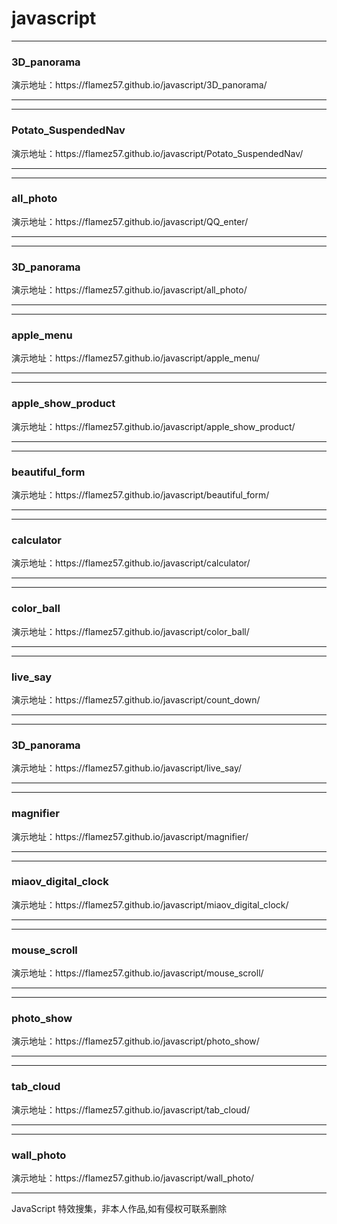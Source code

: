 # javascript
<hr>
<h3>3D_panorama</h3>
演示地址：https://flamez57.github.io/javascript/3D_panorama/
<hr>
<hr>
<h3>Potato_SuspendedNav</h3>
演示地址：https://flamez57.github.io/javascript/Potato_SuspendedNav/
<hr>
<hr>
<h3>all_photo</h3>
演示地址：https://flamez57.github.io/javascript/QQ_enter/
<hr>
<hr>
<h3>3D_panorama</h3>
演示地址：https://flamez57.github.io/javascript/all_photo/
<hr>
<hr>
<h3>apple_menu</h3>
演示地址：https://flamez57.github.io/javascript/apple_menu/
<hr>
<hr>
<h3>apple_show_product</h3>
演示地址：https://flamez57.github.io/javascript/apple_show_product/
<hr>
<hr>
<h3>beautiful_form</h3>
演示地址：https://flamez57.github.io/javascript/beautiful_form/
<hr>
<hr>
<h3>calculator</h3>
演示地址：https://flamez57.github.io/javascript/calculator/
<hr>
<hr>
<h3>color_ball</h3>
演示地址：https://flamez57.github.io/javascript/color_ball/
<hr>
<hr>
<h3>live_say</h3>
演示地址：https://flamez57.github.io/javascript/count_down/
<hr>
<hr>
<h3>3D_panorama</h3>
演示地址：https://flamez57.github.io/javascript/live_say/
<hr>
<hr>
<h3>magnifier</h3>
演示地址：https://flamez57.github.io/javascript/magnifier/
<hr>
<hr>
<h3>miaov_digital_clock</h3>
演示地址：https://flamez57.github.io/javascript/miaov_digital_clock/
<hr>
<hr>
<h3>mouse_scroll</h3>
演示地址：https://flamez57.github.io/javascript/mouse_scroll/
<hr>
<hr>
<h3>photo_show</h3>
演示地址：https://flamez57.github.io/javascript/photo_show/
<hr>
<hr>
<h3>tab_cloud</h3>
演示地址：https://flamez57.github.io/javascript/tab_cloud/
<hr>
<hr>
<h3>wall_photo</h3>
演示地址：https://flamez57.github.io/javascript/wall_photo/
<hr>

JavaScript 特效搜集，非本人作品,如有侵权可联系删除
